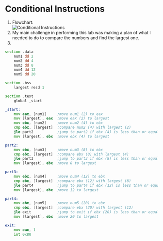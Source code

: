 # Conditional Instructions

1. Flowchart:   
![Conditional Instructions](https://github.com/user-attachments/assets/6b70ffd8-b01d-4ea7-a6a6-b539c4556bef)
2. My main challenge in performing this lab was making a plan of what I needed to do to compare the numbers and find the largest one.
3.
```asm
section .data
    num1 dd 2
    num2 dd 4
    num3 dd 8
    num4 dd 12
    num5 dd 20

section .bss
    largest resd 1

section .text
    global _start

_start:
    mov eax, [num1]     ;move num1 (2) to eax
    mov [largest], eax  ;move eax (2) to largest
    mov ebx, [num2]     ;move num2 (4) to ebx
    cmp ebx, [largest]  ;compare num2 (4) with largest (2)
    jle part2           ;jump to part2 if ebx (4) is less than or equal to largest (2)
    mov [largest], ebx  ;move ebx (4) to largest

part2:
    mov ebx, [num3]     ;move num3 (8) to ebx
    cmp ebx, [largest]  ;compare ebx (8) with largest (4)
    jle part3           ;jump to part3 if ebx (8) is less than or equal to largest (4)
    mov [largest], ebx  ;move 8 to largest

part3:
    mov ebx, [num4]     ;move num4 (12) to ebx
    cmp ebx, [largest]  ;compare ebx (12) with largest (8)
    jle part4           ;jump to part4 if ebx (12) is less than or equal to largest (8)
    mov [largest], ebx  ;move 12 to largest

part4:
    mov ebx, [num5]     ;move num5 (20) to ebx
    cmp ebx, [largest]  ;compare ebx (20) with largest (12)
    jle exit            ;jump to exit if ebx (20) is less than or equal to largest (12)
    mov [largest], ebx  ;move 20 to largest

exit:
    mov eax, 1
    int 0x80
```
